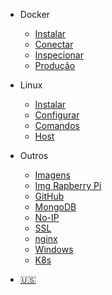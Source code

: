 * Docker
  * [Instalar](Instalacao.md)
  * [Conectar](conectar.md)
  * [Inspecionar](inspecionar.md)
  * [Produção](Producao.md)
  
* Linux
  * [Instalar](InstalacaoSO.md)
  * [Configurar](ConfigurarLinux.md)
  * [Comandos](ComandosLinux.md)
  * [Host](Host.md)

* Outros
  * [Imagens](Imagens.md)
  * [Img Rapberry Pi](Imagens_Raspberry.md)
  * [GitHub](GitHub.md)
  * [MongoDB](MongoDB.md)
  * [No-IP](no_ip.md)
  * [SSL](ssl.md)
  * [nginx](nginx.md)
  * [Windows](Windows.md)
  * [K8s](k8s.md)

* [:us:](/us/)